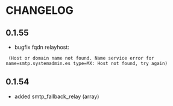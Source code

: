 # CHANGELOG

## 0.1.55

* bugfix fqdn relayhost:
```
 (Host or domain name not found. Name service error for name=smtp.systemadmin.es type=MX: Host not found, try again)
```

## 0.1.54

* added smtp_fallback_relay (array)
